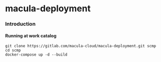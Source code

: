 # macula-deployment

### Introduction
#### Running at work catalog
```
git clone https://gitlab.com/macula-cloud/macula-deployment.git scmp
cd scmp
docker-compose up -d --build
